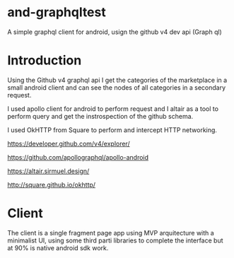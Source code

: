 # and-graphqltest
A simple graphql client for android, usign the github v4 dev api (Graph ql)

# Introduction

Using the Github v4 graphql api I get the categories of the marketplace in a small android client and can see the nodes of all categories in a secondary request.

I used apollo client for android to perform request and I altair as a tool to perform query and get the instrospection of the github schema.

I used OkHTTP from Square to perform and intercept HTTP networking.

https://developer.github.com/v4/explorer/

https://github.com/apollographql/apollo-android

https://altair.sirmuel.design/

http://square.github.io/okhttp/

# Client

The client is a single fragment page app using MVP arquitecture with a minimalist UI, using some third parti libraries to complete the interface but at 90% is native android sdk work.


